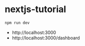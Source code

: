 # nextjs-tutorial

```sh
npm run dev
```

-   http://localhost:3000
-   http://localhost:3000/dashboard
